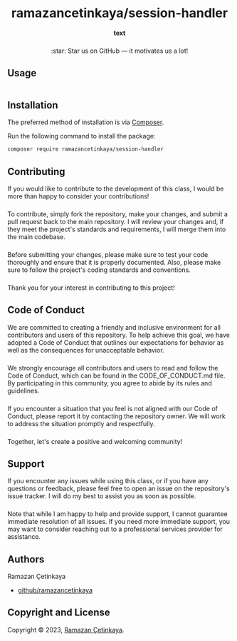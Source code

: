 <h1 align="center">ramazancetinkaya/session-handler</h1>

<p align="center">
    <strong>text</strong>
</p>

###

<p align="center">
    :star: Star us on GitHub — it motivates us a lot!
</p>

## Usage

```php
```

## Installation

The preferred method of installation is via [Composer](https://getcomposer.org/).

Run the following command to install the package:
```bash
composer require ramazancetinkaya/session-handler
```

## Contributing
If you would like to contribute to the development of this class, I would be more than happy to consider your contributions!

###

To contribute, simply fork the repository, make your changes, and submit a pull request back to the main repository. I will review your changes and, if they meet the project's standards and requirements, I will merge them into the main codebase.

###

Before submitting your changes, please make sure to test your code thoroughly and ensure that it is properly documented. Also, please make sure to follow the project's coding standards and conventions.

###

Thank you for your interest in contributing to this project!

## Code of Conduct
We are committed to creating a friendly and inclusive environment for all contributors and users of this repository. To help achieve this goal, we have adopted a Code of Conduct that outlines our expectations for behavior as well as the consequences for unacceptable behavior.

###

We strongly encourage all contributors and users to read and follow the Code of Conduct, which can be found in the CODE_OF_CONDUCT.md file. By participating in this community, you agree to abide by its rules and guidelines.

###

If you encounter a situation that you feel is not aligned with our Code of Conduct, please report it by contacting the repository owner. We will work to address the situation promptly and respectfully.

###

Together, let's create a positive and welcoming community!

## Support
If you encounter any issues while using this class, or if you have any questions or feedback, please feel free to open an issue on the repository's issue tracker. I will do my best to assist you as soon as possible.

###

Note that while I am happy to help and provide support, I cannot guarantee immediate resolution of all issues. If you need more immediate support, you may want to consider reaching out to a professional services provider for assistance.

## Authors

Ramazan Çetinkaya

- [github/ramazancetinkaya](https://github.com/ramazancetinkaya)

## Copyright and License

Copyright © 2023, [Ramazan Çetinkaya](https://github.com/ramazancetinkaya).
